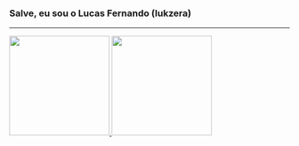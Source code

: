 ### Salve, eu sou o Lucas Fernando (lukzera)
<hr>
<div>
  <a href="https://github.com/Lucxtor">
  <img height="180em" src="https://github-readme-stats.vercel.app/api?username=lukzeraa&show_icons=true&theme=tokyonight&include_all_commits=true&count_private=true"/>
  <img height="180em" src="https://github-readme-stats.vercel.app/api/top-langs/?username=lukzeraa&layout=compact&langs_count=7&theme=tokyonight"/>
</div>

<!--
**lukzeraa/lukzeraa** is a ✨ _special_ ✨ repository because its `README.md` (this file) appears on your GitHub profile.

Here are some ideas to get you started:

- 🔭 I’m currently working on ...
- 🌱 I’m currently learning ...
- 👯 I’m looking to collaborate on ...
- 🤔 I’m looking for help with ...
- 💬 Ask me about ...
- 📫 How to reach me: ...
- 😄 Pronouns: ...
- ⚡ Fun fact: ...
-->

